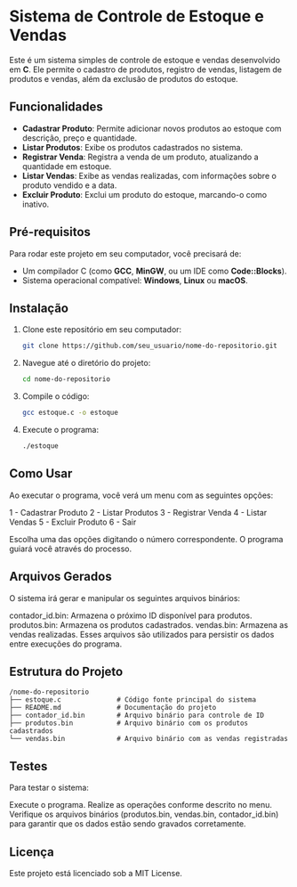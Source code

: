 # Sistema de Controle de Estoque e Vendas

Este é um sistema simples de controle de estoque e vendas desenvolvido em **C**. Ele permite o cadastro de produtos, registro de vendas, listagem de produtos e vendas, além da exclusão de produtos do estoque.

## Funcionalidades

- **Cadastrar Produto**: Permite adicionar novos produtos ao estoque com descrição, preço e quantidade.
- **Listar Produtos**: Exibe os produtos cadastrados no sistema.
- **Registrar Venda**: Registra a venda de um produto, atualizando a quantidade em estoque.
- **Listar Vendas**: Exibe as vendas realizadas, com informações sobre o produto vendido e a data.
- **Excluir Produto**: Exclui um produto do estoque, marcando-o como inativo.

## Pré-requisitos

Para rodar este projeto em seu computador, você precisará de:

- Um compilador C (como **GCC**, **MinGW**, ou um IDE como **Code::Blocks**).
- Sistema operacional compatível: **Windows**, **Linux** ou **macOS**.

## Instalação

1. Clone este repositório em seu computador:
   ```bash
   git clone https://github.com/seu_usuario/nome-do-repositorio.git

2. Navegue até o diretório do projeto:
   ```bash
   cd nome-do-repositorio

3. Compile o código:
    ```bash
    gcc estoque.c -o estoque

4. Execute o programa:
    ```bash
    ./estoque


## Como Usar
Ao executar o programa, você verá um menu com as seguintes opções:

1 - Cadastrar Produto
2 - Listar Produtos
3 - Registrar Venda
4 - Listar Vendas
5 - Excluir Produto
6 - Sair

Escolha uma das opções digitando o número correspondente. O programa guiará você através do processo.

## Arquivos Gerados
O sistema irá gerar e manipular os seguintes arquivos binários:

contador_id.bin: Armazena o próximo ID disponível para produtos.
produtos.bin: Armazena os produtos cadastrados.
vendas.bin: Armazena as vendas realizadas.
Esses arquivos são utilizados para persistir os dados entre execuções do programa.

## Estrutura do Projeto
    
    /nome-do-repositorio
    ├── estoque.c              # Código fonte principal do sistema
    ├── README.md              # Documentação do projeto
    ├── contador_id.bin        # Arquivo binário para controle de ID
    ├── produtos.bin           # Arquivo binário com os produtos cadastrados
    └── vendas.bin             # Arquivo binário com as vendas registradas


## Testes
Para testar o sistema:

Execute o programa.
Realize as operações conforme descrito no menu.
Verifique os arquivos binários (produtos.bin, vendas.bin, contador_id.bin) para garantir que os dados estão sendo gravados corretamente.

## Licença
Este projeto está licenciado sob a MIT License.